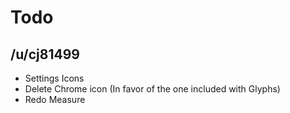 # Todo

## /u/cj81499

- Settings Icons
- Delete Chrome icon (In favor of the one included with Glyphs)
- Redo Measure
